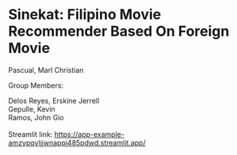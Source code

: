 # Sinekat: Filipino Movie Recommender Based On Foreign Movie



Pascual, Marl Christian<br>

Group Members:

Delos Reyes, Erskine Jerrell<br>
Gepulle, Kevin<br>
Ramos, John Gio<br>
<br>
Streamlit link: https://app-example-amzypqvljjwnappi485pdwd.streamlit.app/
